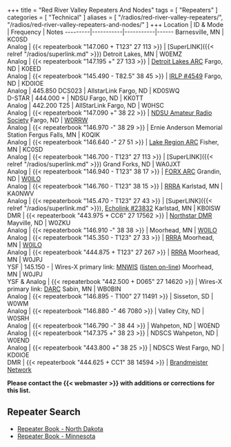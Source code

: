 +++
title = "Red River Valley Repeaters And Nodes"
tags = [ "Repeaters" ]
categories = [ "Technical" ]
aliases = [ "/radios/red-river-valley-repeaters/", "/radios/red-river-valley-repeaters-and-nodes/" ]
+++
Location | ID & Mode | Frequency | Notes
---------|-----------|-----------|------
Barnesville, MN | KC0SD<br />Analog | {{< repeaterbook  "147.060 + T123" 27 113 >}} | [SuperLINK]({{< relref "/radios/superlink.md" >}})
Detroit Lakes, MN | W0EMZ<br />Analog | {{< repeaterbook  "147.195 +" 27 133 >}} | [Detroit Lakes ARC](http://w0emz.com/)
Fargo, ND | K0EED<br />Analog | {{< repeaterbook  "145.490 - T82.5" 38 45 >}} | [IRLP #4549](http://status.irlp.net/index.php?PSTART=11&nodeid=4549)
Fargo, ND | KD0IOE<br />Analog | 445.850 DCS023 | AllstarLink
Fargo, ND | KD0SWQ<br />D-STAR | 444.000 + | NDSU 
Fargo, ND | KK0TT<br />Analog | 442.200 T25 | AllStarLink
Fargo, ND | W0HSC<br />Analog | {{< repeaterbook  "147.090 +" 38 22 >}} | [NDSU Amateur Radio Society](http://www.w0hsc.org/)
Fargo, ND | [W0RRW](/sk/w0rrw)<br />Analog | {{< repeaterbook  "146.970 -"  38 29 >}} | Ernie Anderson Memorial Station
Fergus Falls, MN | K0QIK<br />Analog | {{< repeaterbook  "146.640 -"  27 51 >}} | [Lake Region ARC](https://lrarc.wordpress.com/)
Fisher, MN | KC0SD<br />Analog | {{< repeaterbook  "146.700 - T123"  27 113 >}} | [SuperLINK]({{< relref "/radios/superlink.md" >}})
Grand Forks, ND | WA0JXT<br />Analog | {{< repeaterbook  "146.940 - T123"  38 17 >}} | [FORX ARC](https://wa0jxt.org)
Grandin, ND | [W0ILO](/radios/)<br />Analog | {{< repeaterbook "146.760 - T123"  38 15 >}} | [RRRA](/)
Karlstad, MN | KA0NWV<br />Analog | {{< repeaterbook  "145.470 - T123"  27 43 >}} | [SuperLINK]({{< relref "/radios/superlink.md" >}}), [Echolink #23832](https://www.repeaterbook.com/repeaters/echolink/node_status.php?node=23832&type=search)
Karlstad, MN | KB0ISW<br />DMR | {{< repeaterbook "443.975 + CC6" 27 17562 >}} | [Northstar DMR](https://www.qrz.com/db/KB0ISW)
Mayville, ND | W0ZKU<br />Analog | {{< repeaterbook  "146.910 -" 38 38 >}} | 
Moorhead, MN | [W0ILO](/radios/)<br />Analog | {{< repeaterbook "145.350 - T123"  27 33 >}} | [RRRA](/)
Moorhead, MN | [W0ILO](/radios/)<br />Analog | {{< repeaterbook "444.875 + T123"  27 267 >}} | [RRRA](/)
Moorhead, MN | W0JPJ <br />YSF | 145.150 - | Wires-X primary link: [MNWIS](https://mnwis.com) ([listen on-line](http://www.broadcastify.com/listen/feed/24449))
Moorhead, MN | W0JPJ<br />YSF & Analog | {{< repeaterbook "442.500 + D065" 27 14620 >}} | Wires-X primary link: [DARC](http://kd0ylg-darc.byethost8.com/open-forum/?i=1)
Sabin, MN | WB0BIN<br />Analog | {{< repeaterbook  "146.895 - T100"  27 11491 >}} | 
Sisseton, SD | W0WM<br />Analog | {{< repeaterbook  "146.880 -"  46 7080 >}} | 
Valley City, ND | W0SRH<br />Analog | {{< repeaterbook  "146.790 -"  38 44 >}} | 
Wahpeton, ND | W0END<br />Analog | {{< repeaterbook  "147.375 +"  38 23 >}} | NDSCS 
Wahpeton, ND | W0END<br />Analog | {{< repeaterbook  "443.800 +"  38 25 >}} | NDSCS
West Fargo, ND | KD0IOE<br />DMR | {{< repeaterbook "444.625 + CC1" 38 14594 >}} | [Brandmeister Network](https://kd0ioe.com/repeater/)

<span class="genericon genericon-warning"></span>
**Please contact the {{< webmaster >}} with additions or corrections for
this list.**

## Repeater Search

* [Repeater Book - North Dakota](https://www.repeaterbook.com/repeaters/index.php?state_id=38)
* [Repeater Book - Minnesota](https://www.repeaterbook.com/repeaters/index.php?state_id=27)
